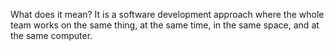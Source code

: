 What does it mean? It is a software development approach where the whole team works on the same thing, at the same time, in the same space, and at the same computer.